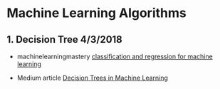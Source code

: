 
# Machine Learning Algorithms

## 1. Decision Tree 4/3/2018
  - machinelearningmastery [classification and regression for machine learning](https://machinelearningmastery.com/classification-and-regression-trees-for-machine-learning/)
  
  - Medium article [Decision Trees in Machine Learning](https://towardsdatascience.com/decision-trees-in-machine-learning-641b9c4e8052)
  
  
